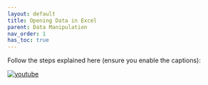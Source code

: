 ```yaml
---
layout: default
title: Opening Data in Excel
parent: Data Manipulation
nav_order: 1
has_toc: true
---
```



Follow the steps explained here (ensure you enable the captions): 

[![youtube](https://img.youtube.com/vi/6gvMOkCW0ug/0.jpg)](https://www.youtube.com/watch?v=6gvMOkCW0ug)
